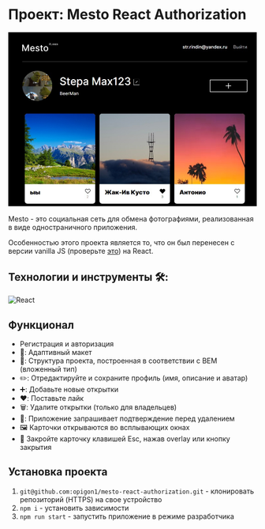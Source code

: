 # Проект: Mesto React Authorization

<img src="./src/images/promo.jpg">

Mesto - это социальная сеть для обмена фотографиями, реализованная в виде одностраничного приложения.

Особенностью этого проекта является то, что он был перенесен с версии vanilla JS (проверьте [это](https://github.com/opigon1/mesto)) на React.

## Технологии и инструменты 🛠️:

![React](https://img.shields.io/badge/React-20232A?style=for-the-badge&logo=react&logoColor=61DAFB)

## Функционал

- Регистрация и авторизация
- 🤝: Адаптивный макет
- 📁: Структура проекта, построенная в соответствии с BEM (вложенный тип)
- ✏️: Отредактируйте и сохраните профиль (имя, описание и аватар)
- ➕: Добавьте новые открытки
- ♥️: Поставьте лайк
- 🗑️: Удалите открытки (только для владельцев)
- 💬: Приложение запрашивает подтверждение перед удалением
- 🖼️ Карточки открываются во всплывающих окнах
- 🚪 Закройте карточку клавишей Esc, нажав overlay или кнопку закрытия

## Установка проекта

1. `git@github.com:opigon1/mesto-react-authorization.git` - клонировать репозиторий (HTTPS) на свое устройство
2. `npm i` - установить зависимости
4. `npm run start` - запустить приложение в режиме разработчика

